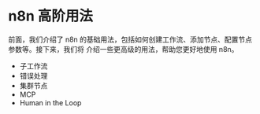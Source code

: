 # n8n 高阶用法

前面，我们介绍了 n8n 的基础用法，包括如何创建工作流、添加节点、配置节点参数等。接下来，我们将
介绍一些更高级的用法，帮助您更好地使用 n8n。

- 子工作流
- 错误处理
- 集群节点
- MCP
- Human in the Loop
